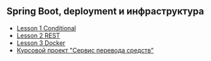 ## Spring Boot, deployment и инфраструктура
- [Lesson 1 Conditional](https://github.com/AlexandrFl/Conditional)
- [Lesson 2 REST](https://github.com/AlexandrFl/Rest)
- [Lesson 3 Docker](https://github.com/AlexandrFl/Rest/tree/addDocker)
- [Курсовой проект "Сервис перевода средств"](https://github.com/AlexandrFl/Transfer/blob/master/README.md)
